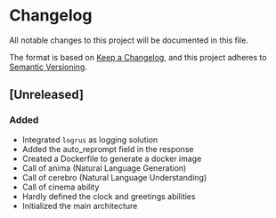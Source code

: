 # Changelog
All notable changes to this project will be documented in this file.

The format is based on [Keep a Changelog](https://keepachangelog.com/en/1.0.0/),
and this project adheres to [Semantic Versioning](https://semver.org/spec/v2.0.0.html).

##  [Unreleased]
###  Added
- Integrated ``logrus`` as logging solution
- Added the auto_reprompt field in the response
- Created a Dockerfile to generate a docker image
- Call of anima (Natural Language Generation)
- Call of cerebro (Natural Language Understanding)
- Call of cinema ability
- Hardly defined the clock and greetings abilities
- Initialized the main architecture

